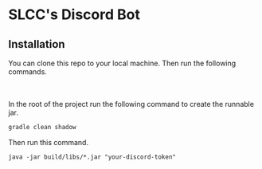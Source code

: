 # SLCC's Discord Bot


## Installation

You can clone this repo to your local machine. Then run the following commands.

<br></br>
In the root of the project run the following command to create the runnable jar.
```bash
gradle clean shadow
```
Then run this command.
```
java -jar build/libs/*.jar "your-discord-token"
```